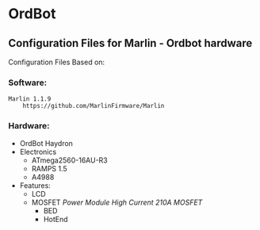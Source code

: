 # OrdBot
## Configuration Files for Marlin - Ordbot hardware 

Configuration Files Based on:

###  Software: 
    Marlin 1.1.9
        https://github.com/MarlinFirmware/Marlin    
###  Hardware: 
   
- OrdBot Haydron <link TBC> 
- Electronics 
  - ATmega2560-16AU-R3
  - RAMPS 1.5 
  - A4988
- Features: 
  - LCD <link TBC>
  - MOSFET *Power Module High Current 210A MOSFET*
    - BED 
    - HotEnd <Link TBC>

   
    
    
